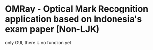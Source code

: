 # OMRay - Optical Mark Recognition application based on Indonesia's exam paper (Non-LJK)

only GUI, there is no function yet

